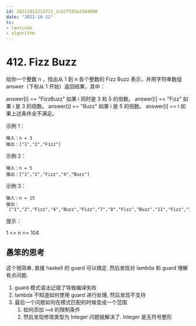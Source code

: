 ```yaml
---
id: 20221012213712_3c62f535a3384090
date: "2022-10-12"
tc:
- leetcode
- algorithm
---
```


# 412. Fizz Buzz


给你一个整数 n ，找出从 1 到 n 各个整数的 Fizz Buzz 表示，并用字符串数组 answer（下标从 1 开始）返回结果，其中：

answer[i] == "FizzBuzz" 如果 i 同时是 3 和 5 的倍数。
answer[i] == "Fizz" 如果 i 是 3 的倍数。
answer[i] == "Buzz" 如果 i 是 5 的倍数。
answer[i] == i 如果上述条件全不满足。


示例 1：
```
输入：n = 3
输出：["1","2","Fizz"]
```

示例 2：
```
输入：n = 5
输出：["1","2","Fizz","4","Buzz"]
```

示例 3：
```
输入：n = 15
输出：`["1","2","Fizz","4","Buzz","Fizz","7","8","Fizz","Buzz","11","Fizz","13","14","FizzBuzz"]`
```
提示：

1 <= n <= 104

## 愚笨的思考

这个很简单, 直接 haskell 的 guard 可以搞定. 然后发现对 lambda 和 guard 理解有点问题.

1. guard 模式语法记错了导致编译失败
2. lambda 不知道如何使用 guard 进行处理, 然后发现不支持
3. 最后一个问题如何在模式匹配的时候变成一个范围
    1. 如何添加 `>=0` 的限制条件
    2. 然后发现修改类型为 Integer 问题就解决了. Integer 是无符号整形
